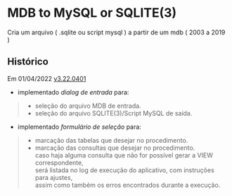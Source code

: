 # MDB to MySQL or SQLITE(3)

Cria um arquivo ( .sqlite ou script mysql ) a partir de um mdb ( 2003 a 2019 )


Histórico
---------

Em 01/04/2022 <a href="https://github.com/jAgnaldoGomes/MDB_to_MySQLorSQLITE/tree/v3.0401">v3.22.0401</a>

-	implementado *dialog de entrada* para:
> - seleção do arquivo MDB de entrada.<br>
> - seleção do arquivo SQLITE(3)/Script MySQL de saída.
-	implementado *formulário de seleção* para:
> - marcação das tabelas que desejar no procedimento.<br>
> - marcação das consultas que desejar no procedimento.<br>
>caso haja alguma consulta que não for possível gerar a VIEW correspondente, <br>será listada no log de execução do aplicativo, com instruções para ajustes,<br>
>assim como também os erros encontrados durante a execução.
